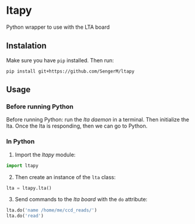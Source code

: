 # ltapy
Python wrapper to use with the LTA board

## Instalation

Make sure you have ```pip``` installed. Then run:

```
pip install git+https://github.com/SengerM/ltapy
```

## Usage

### Before running Python

Before running Python: run the *lta daemon* in a terminal. Then initialize the lta. Once the lta is responding, then we can go to Python.

### In Python

1. Import the *ltapy* module:

```Python
import ltapy
```

2. Then create an instance of the ```lta``` class:

```Python
lta = ltapy.lta()
```

3. Send commands to the *lta board* with the ```do``` attribute:

```Python
lta.do('name /home/me/ccd_reads/')
lta.do('read')
```